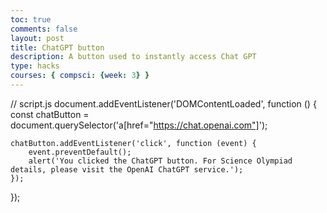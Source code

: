 ```yaml
---
toc: true
comments: false
layout: post
title: ChatGPT button
description: A button used to instantly access Chat GPT
type: hacks
courses: { compsci: {week: 3} }
---
```

// script.js
document.addEventListener('DOMContentLoaded', function () {
    const chatButton = document.querySelector('a[href="https://chat.openai.com"]');
    
    chatButton.addEventListener('click', function (event) {
        event.preventDefault();
        alert('You clicked the ChatGPT button. For Science Olympiad details, please visit the OpenAI ChatGPT service.');
    });
});